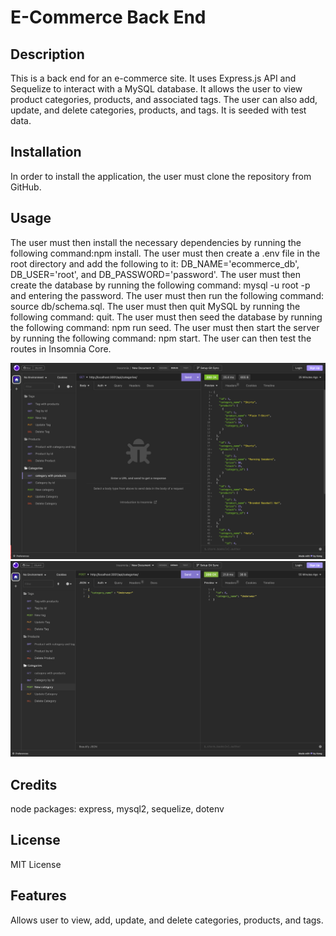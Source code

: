 # E-Commerce Back End

## Description

This is a back end for an e-commerce site. It uses Express.js API and Sequelize to interact with a MySQL database. It allows the user to view product categories, products, and associated tags. The user can also add, update, and delete categories, products, and tags. It is seeded with test data. 

## Installation

In order to install the application, the user must clone the repository from GitHub.

## Usage

The user must then install the necessary dependencies by running the following command:npm install. 
The user must then create a .env file in the root directory and add the following to it: DB_NAME='ecommerce_db', DB_USER='root', and DB_PASSWORD='password'. The user must then create the database by running the following command: mysql -u root -p and entering the password. The user must then run the following command: source db/schema.sql. The user must then quit MySQL by running the following command: quit. The user must then seed the database by running the following command: npm run seed. The user must then start the server by running the following command: npm start. The user can then test the routes in Insomnia Core.


![alt text](./assets/images/categoryGetRoute.png)
![alt text](./assets/images/categoryPost.png)

## Credits

node packages: express, mysql2, sequelize, dotenv

## License

MIT License

## Features

Allows user to view, add, update, and delete categories, products, and tags. 
